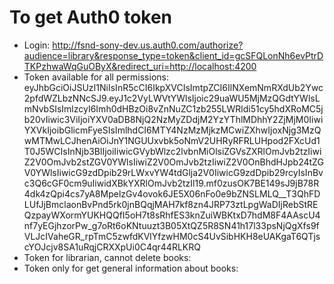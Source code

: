 # To get Auth0 token
- Login: http://fsnd-sony-dev.us.auth0.com/authorize?audience=library&response_type=token&client_id=gcSFQLonNh6evPtrDTKPzhwaWqGuOByX&redirect_uri=http://localhost:4200
- Token available for all permissions: eyJhbGciOiJSUzI1NiIsInR5cCI6IkpXVCIsImtpZCI6IlNXemNmRXdUb2Ywc2pfdWZLbzNNcSJ9.eyJ1c2VyLWVtYWlsIjoic29uaWU5MjMzQGdtYWlsLmNvbSIsImlzcyI6Imh0dHBzOi8vZnNuZC1zb255LWRldi51cy5hdXRoMC5jb20vIiwic3ViIjoiYXV0aDB8NjQ2NzMyZDdjM2YzYThlMDhhY2ZjMjM0IiwiYXVkIjoibGlicmFyeSIsImlhdCI6MTY4NzMzMjkzMCwiZXhwIjoxNjg3MzQwMTMwLCJhenAiOiJnY1NGUUxvbk5oNmV2UHRyRFRLUHpod2FXcUd1T0J5WCIsInNjb3BlIjoiIiwicGVybWlzc2lvbnMiOlsiZGVsZXRlOmJvb2tzIiwiZ2V0OmJvb2stZGV0YWlsIiwiZ2V0OmJvb2tzIiwiZ2V0OnBhdHJpb24tZGV0YWlsIiwicG9zdDpib29rLWxvYW4tdGlja2V0IiwicG9zdDpib29rcyIsInBvc3Q6cGF0cm9uIiwidXBkYXRlOmJvb2tzIl19.mf0zusOK7BE149sJ9jB78R4dk4zQpi4cs7yA8MpelzGv4ovok6JE5X06nFo0e9bZNSLMLQ__T3QhFDLUfJjBmclaonBvPnd5rk0jnBQqjMAH7kf8zn4JRP73ztLpgWaDIjRebStREQzpayWXormYUKHQQfI5oH7t8sRhfES3knZuiWBKtxD7hdM8F4AAscU4nf7yEGjhzorPw_g7oRt6oKNtuuzt3B05XtQZ5R8SN41h17l33psNjQgXfs9fVLJcIVaheGR_rpTmC5zwfdKVlYfzwHM0cS4UvSibHKH8eUAKgaT6QTjscYOJcjv8SA1uRqjCRXXpUi0C4qr44RLKRQ
- Token for librarian, cannot delete books:
- Token only for get general information about books: 


